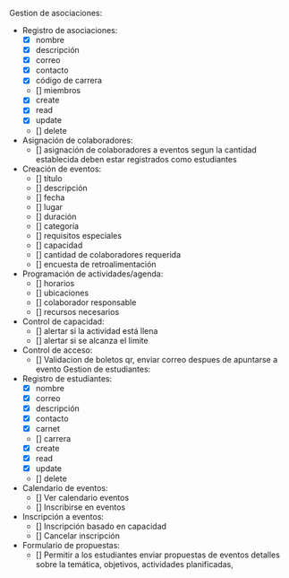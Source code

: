 Gestion de asociaciones:
- Registro de asociaciones:
  - [x] nombre
  - [x] descripción
  - [x] correo
  - [x] contacto
  - [x] código de carrera
  - [] miembros
  - [x] create
  - [x] read
  - [x] update
  - [] delete
- Asignación de colaboradores:
  - [] asignación de colaboradores a eventos segun la cantidad establecida deben estar registrados como estudiantes
- Creación de eventos:
  - [] título
  - [] descripción
  - [] fecha
  - [] lugar
  - [] duración
  - [] categoría
  - [] requisitos especiales
  - [] capacidad
  - [] cantidad de colaboradores requerida
  - [] encuesta de retroalimentación
- Programación de actividades/agenda:
  - [] horarios
  - [] ubicaciones
  - [] colaborador responsable
  - [] recursos necesarios
- Control de capacidad:
  - [] alertar si la actividad está llena
  - [] alertar si se alcanza el limite
- Control de acceso:
  - [] Validacion de boletos qr, enviar correo despues de apuntarse a evento
Gestion de estudiantes:
- Registro de estudiantes:
  - [x] nombre
  - [x] correo
  - [x] descripción
  - [x] contacto
  - [x] carnet
  - [] carrera
  - [x] create
  - [x] read
  - [x] update
  - [] delete
- Calendario de eventos:
  - [] Ver calendario eventos
  - [] Inscribirse en eventos
- Inscripción a eventos:
  - [] Inscripción basado en capacidad
  - [] Cancelar inscripción
- Formulario de propuestas:
  - [] Permitir a los estudiantes enviar propuestas de eventos detalles sobre la temática, objetivos, actividades planificadas, 
  
